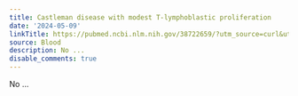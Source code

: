```yaml
---
title: Castleman disease with modest T-lymphoblastic proliferation
date: '2024-05-09'
linkTitle: https://pubmed.ncbi.nlm.nih.gov/38722659/?utm_source=curl&utm_medium=rss&utm_campaign=journals&utm_content=7603509&fc=None&ff=20240510182113&v=2.18.0.post9+e462414
source: Blood
description: No ...
disable_comments: true
---
```

No ...